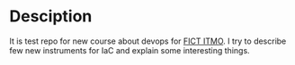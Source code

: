 # Desciption

It is test repo for new course about devops for [FICT ITMO](https://fict.itmo.ru). I try to describe few new instruments for IaC and explain some interesting things.
